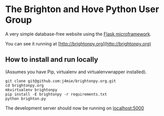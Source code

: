 The Brighton and Hove Python User Group
=======================================

A very simple database-free website using the [Flask microframework](http://flask.pocoo.org).

You can see it running at [http://brightonpy.org](http://brightonpy.org)

How to install and run locally
------------------------------

(Assumes you have Pip, virtualenv and virtualenvwrapper installed).

    git clone git@github.com:j4mie/brightonpy.org.git
    cd brightonpy.org
    mkvirtualenv brightonpy
    pip install -E brightonpy -r requirements.txt
    python brighton.py

The development server should now be running on [localhost:5000](http://localhost:5000)

